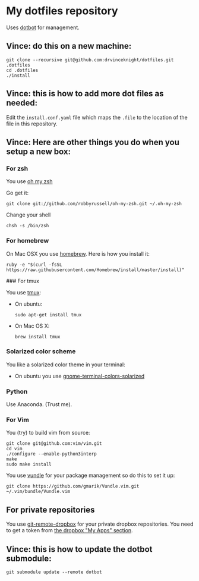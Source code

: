 # My dotfiles repository

Uses [dotbot](https://github.com/anishathalye/dotbot) for management.

## Vince: do this on a new machine:

```
git clone --recursive git@github.com:drvinceknight/dotfiles.git .dotfiles
cd .dotfiles
./install
```

## Vince: this is how to add more dot files as needed:

Edit the `install.conf.yaml` file which maps the `.file` to the location of
the file in this repository.

## Vince: Here are other things you do when you setup a new box:

### For zsh

You use [oh my zsh](https://github.com/robbyrussell/oh-my-zsh)

Go get it:

```
git clone git://github.com/robbyrussell/oh-my-zsh.git ~/.oh-my-zsh
```

Change your shell

```
chsh -s /bin/zsh
```

### For homebrew

On Mac OSX you use [homebrew](http://brew.sh/). Here is how you install it:

```
ruby -e "$(curl -fsSL https://raw.githubusercontent.com/Homebrew/install/master/install)"
```

### For tmux

You use [tmux](http://tmux.github.io/):

- On ubuntu:

  ```
  sudo apt-get install tmux
  ```

- On Mac OS X:

  ```
  brew install tmux
  ```

### Solarized color scheme

You like a solarized color theme in your terminal:

- On ubuntu you use
  [gnome-terminal-colors-solarized](https://github.com/Anthony25/gnome-terminal-colors-solarized)

### Python

Use Anaconda. (Trust me).

### For Vim

You (try) to build vim from source:

```
git clone git@github.com:vim/vim.git
cd vim
./configure --enable-python3interp
make
sudo make install
```

You use [vundle](https://github.com/gmarik/Vundle.vim) for your package
management so do this to set it up:

```
git clone https://github.com/gmarik/Vundle.vim.git ~/.vim/bundle/Vundle.vim
```

## For private repositories

You use [git-remote-dropbox](https://github.com/anishathalye/git-remote-dropbox)
for your private dropbox repositories. You need to get a token from [the dropbox
"My Apps" section](https://www.dropbox.com/developers/apps).

## Vince: this is how to update the dotbot submodule:

```
git submodule update --remote dotbot
```
